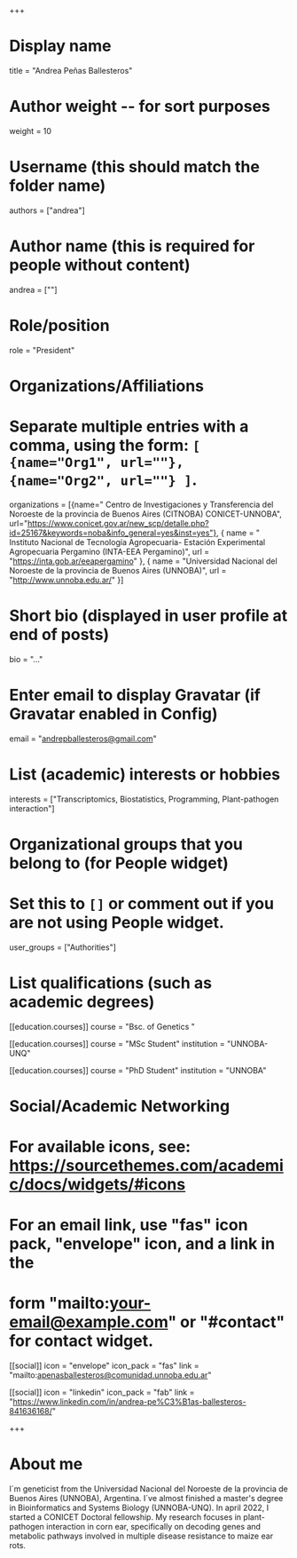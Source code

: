 +++
# Display name
title = "Andrea Peñas Ballesteros"

# Author weight -- for sort purposes
weight = 10

# Username (this should match the folder name)
authors = ["andrea"]

# Author name (this is required for people without content)
andrea = [""]

# Role/position
role = "President"

# Organizations/Affiliations
#   Separate multiple entries with a comma, using the form: `[ {name="Org1", url=""}, {name="Org2", url=""} ]`.
organizations = [{name=" Centro de Investigaciones y Transferencia del Noroeste de la provincia de Buenos Aires (CITNOBA) CONICET-UNNOBA", url="https://www.conicet.gov.ar/new_scp/detalle.php?id=25167&keywords=noba&info_general=yes&inst=yes"}, { name = " Instituto Nacional de Tecnología Agropecuaria- Estación Experimental Agropecuaria Pergamino  (INTA-EEA Pergamino)", url = "https://inta.gob.ar/eeapergamino" }, { name = "Universidad Nacional del Noroeste de la provincia de Buenos Aires (UNNOBA)", url = "http://www.unnoba.edu.ar/" }]

# Short bio (displayed in user profile at end of posts)
bio = "..."

# Enter email to display Gravatar (if Gravatar enabled in Config)
email = "andrepballesteros@gmail.com"

# List (academic) interests or hobbies
interests = ["Transcriptomics, Biostatistics, Programming, Plant-pathogen interaction"]

# Organizational groups that you belong to (for People widget)
#   Set this to `[]` or comment out if you are not using People widget.
user_groups = ["Authorities"]

# List qualifications (such as academic degrees)
[[education.courses]]
  course = "Bsc. of Genetics "

[[education.courses]]
course = "MSc Student"
institution = "UNNOBA-UNQ"

[[education.courses]]
course = "PhD Student"
institution = "UNNOBA"

# Social/Academic Networking
# For available icons, see: https://sourcethemes.com/academic/docs/widgets/#icons
#   For an email link, use "fas" icon pack, "envelope" icon, and a link in the
#   form "mailto:your-email@example.com" or "#contact" for contact widget.

[[social]]
  icon = "envelope"
  icon_pack = "fas"
  link = "mailto:apenasballesteros@comunidad.unnoba.edu.ar"


[[social]]
  icon = "linkedin"
  icon_pack = "fab"
  link = "https://www.linkedin.com/in/andrea-pe%C3%B1as-ballesteros-841636168/"

+++

# About me 

I´m geneticist from the Universidad Nacional del Noroeste de la provincia de Buenos Aires (UNNOBA), Argentina. I´ve almost finished a master's degree in Bioinformatics and Systems Biology (UNNOBA-UNQ). In april 2022, I started a CONICET Doctoral fellowship. My research focuses in plant-pathogen interaction in corn ear, specifically on decoding genes and metabolic pathways involved in multiple disease resistance to maize ear rots.